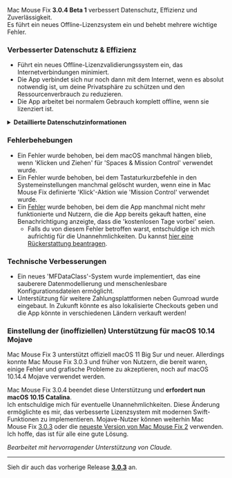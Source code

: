 Mac Mouse Fix **3.0.4 Beta 1** verbessert Datenschutz, Effizienz und Zuverlässigkeit.\
Es führt ein neues Offline-Lizenzsystem ein und behebt mehrere wichtige Fehler.

### Verbesserter Datenschutz & Effizienz

- Führt ein neues Offline-Lizenzvalidierungssystem ein, das Internetverbindungen minimiert.
- Die App verbindet sich nur noch dann mit dem Internet, wenn es absolut notwendig ist, um deine Privatsphäre zu schützen und den Ressourcenverbrauch zu reduzieren.
- Die App arbeitet bei normalem Gebrauch komplett offline, wenn sie lizenziert ist.

<details>
<summary><b>Detaillierte Datenschutzinformationen</b></summary>
Frühere Versionen überprüften Lizenzen bei jedem Start online, wodurch Verbindungsprotokolle möglicherweise auf Servern von Drittanbietern (GitHub und Gumroad) gespeichert werden konnten. Das neue System eliminiert unnötige Verbindungen – nach der ersten Lizenzaktivierung verbindet es sich nur noch mit dem Internet, wenn lokale Lizenzdaten beschädigt sind.
<br><br>
Auch wenn ich persönlich nie Nutzerverhalten aufgezeichnet habe, ermöglichte das vorherige System theoretisch Drittanbieter-Servern, IP-Adressen und Verbindungszeiten zu protokollieren. Gumroad konnte auch deinen Lizenzschlüssel protokollieren und ihn möglicherweise mit persönlichen Informationen verknüpfen, die sie beim Kauf von Mac Mouse Fix über dich gespeichert haben.
<br><br>
Diese subtilen Datenschutzprobleme hatte ich beim Erstellen des ursprünglichen Lizenzsystems nicht bedacht, aber jetzt ist Mac Mouse Fix so privat und internetfrei wie möglich!
<br><br>
Siehe auch <a href=https://gumroad.com/privacy>Gumroads Datenschutzerklärung</a> und meinen <a href=https://github.com/noah-nuebling/mac-mouse-fix/issues/976#issuecomment-2140955801>GitHub-Kommentar</a>.

</details>

### Fehlerbehebungen

- Ein Fehler wurde behoben, bei dem macOS manchmal hängen blieb, wenn 'Klicken und Ziehen' für 'Spaces & Mission Control' verwendet wurde.
- Ein Fehler wurde behoben, bei dem Tastaturkurzbefehle in den Systemeinstellungen manchmal gelöscht wurden, wenn eine in Mac Mouse Fix definierte 'Klick'-Aktion wie 'Mission Control' verwendet wurde.
- Ein [Fehler](https://github.com/noah-nuebling/mac-mouse-fix/issues?q=state%3Aopen%20label%3A%22%27Free%20days%20are%20over%27%20bug%22) wurde behoben, bei dem die App manchmal nicht mehr funktionierte und Nutzern, die die App bereits gekauft hatten, eine Benachrichtigung anzeigte, dass die 'kostenlosen Tage vorbei' seien.
    - Falls du von diesem Fehler betroffen warst, entschuldige ich mich aufrichtig für die Unannehmlichkeiten. Du kannst [hier eine Rückerstattung beantragen](https://redirect.macmousefix.com/?message=&target=mmf-apply-for-refund).

### Technische Verbesserungen

- Ein neues 'MFDataClass'-System wurde implementiert, das eine sauberere Datenmodellierung und menschenlesbare Konfigurationsdateien ermöglicht.
- Unterstützung für weitere Zahlungsplattformen neben Gumroad wurde eingebaut. In Zukunft könnte es also lokalisierte Checkouts geben und die App könnte in verschiedenen Ländern verkauft werden!

### Einstellung der (inoffiziellen) Unterstützung für macOS 10.14 Mojave

Mac Mouse Fix 3 unterstützt offiziell macOS 11 Big Sur und neuer. Allerdings konnte Mac Mouse Fix 3.0.3 und früher von Nutzern, die bereit waren, einige Fehler und grafische Probleme zu akzeptieren, noch auf macOS 10.14.4 Mojave verwendet werden.

Mac Mouse Fix 3.0.4 beendet diese Unterstützung und **erfordert nun macOS 10.15 Catalina**.\
Ich entschuldige mich für eventuelle Unannehmlichkeiten. Diese Änderung ermöglichte es mir, das verbesserte Lizenzsystem mit modernen Swift-Funktionen zu implementieren. Mojave-Nutzer können weiterhin Mac Mouse Fix [3.0.3](https://github.com/noah-nuebling/mac-mouse-fix/releases/tag/3.0.3) oder die [neueste Version von Mac Mouse Fix 2](https://redirect.macmousefix.com/?target=mmf2-latest) verwenden. Ich hoffe, das ist für alle eine gute Lösung.

*Bearbeitet mit hervorragender Unterstützung von Claude.*

---

Sieh dir auch das vorherige Release [**3.0.3**](https://github.com/noah-nuebling/mac-mouse-fix/releases/tag/3.0.3) an.